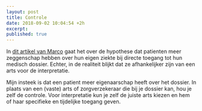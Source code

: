 ```yaml
---
layout: post
title: Controle 
date: 2018-09-02 10:04:54 +2h
excerpt:
published: true
---
```

In [dit artikel van Marco](https://koneksa-mondo.nl/2018/08/20/empowerment-van-patienten-door-data-belofte-versus-praktijk/) gaat het over de hypothese dat patienten meer zeggenschap hebben over hun eigen ziekte bij directe toegang tot hun medisch dossier. Echter, in de realiteit blijkt dat ze afhankelijker zijn van een arts voor de interpretatie. 

Mijn insteek is dat een patient meer eigenaarschap heeft over het dossier. In plaats van een (vaste) arts of zorgverzekeraar die bij je dossier kan, hou je zelf de controle. Voor interpretatie kun je zelf de juiste arts kiezen en hem of haar specifieke en tijdelijke toegang geven. 
